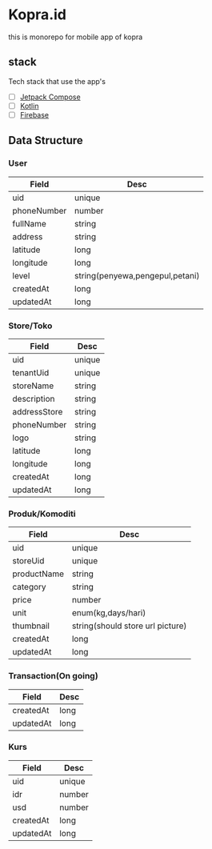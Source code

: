 # Kopra.id

this is monorepo for mobile app of kopra

## stack
Tech stack that use the app's

- [ ] [Jetpack Compose](https://developer.android.com/jetpack/compose)
- [ ] [Kotlin](https://kotlinlang.org/)
- [ ] [Firebase](https://square.github.io/retrofit/)

## Data Structure

### User

Field|Desc
----|----
uid | unique
phoneNumber | number
fullName | string
address | string
latitude|long
longitude|long
level | string(penyewa,pengepul,petani)
createdAt|long
updatedAt|long


### Store/Toko

Field| Desc
---- | ----
uid| unique
tenantUid| unique
storeName|string
description|string
addressStore|string
phoneNumber | string
logo|string
latitude|long
longitude|long
createdAt|long
updatedAt|long

### Produk/Komoditi

Field | Desc
----- | ----
uid| unique
storeUid | unique
productName | string
category|string
price| number
unit|enum(kg,days/hari)
thumbnail | string(should store url picture)
createdAt|long
updatedAt|long


### Transaction(On going)

Field | Desc
---- | ---
createdAt|long
updatedAt|long


### Kurs
Field|Desc
---- | ----
uid|unique
idr|number
usd|number
createdAt|long
updatedAt|long




